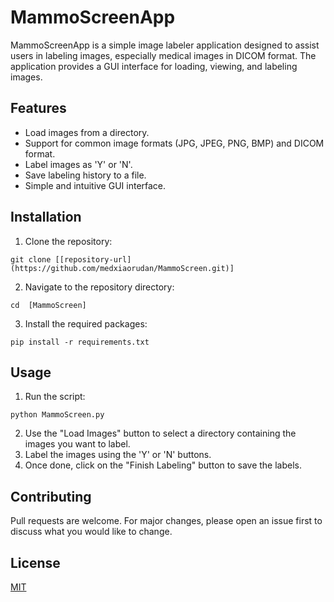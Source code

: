 # MammoScreenApp

MammoScreenApp is a simple image labeler application designed to assist users in labeling images, especially medical images in DICOM format. The application provides a GUI interface for loading, viewing, and labeling images.

## Features

- Load images from a directory.
- Support for common image formats (JPG, JPEG, PNG, BMP) and DICOM format.
- Label images as 'Y' or 'N'.
- Save labeling history to a file.
- Simple and intuitive GUI interface.

## Installation

1. Clone the repository:
```
git clone [[repository-url](https://github.com/medxiaorudan/MammoScreen.git)]
```
2. Navigate to the repository directory:
```
cd  [MammoScreen]
```
3. Install the required packages:
```
pip install -r requirements.txt
```

## Usage

1. Run the script:
```
python MammoScreen.py
```

2. Use the "Load Images" button to select a directory containing the images you want to label.
3. Label the images using the 'Y' or 'N' buttons.
4. Once done, click on the "Finish Labeling" button to save the labels.

## Contributing

Pull requests are welcome. For major changes, please open an issue first to discuss what you would like to change.

## License

[MIT](https://choosealicense.com/licenses/mit/)
